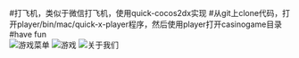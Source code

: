 #打飞机，类似于微信打飞机，使用quick-cocos2dx实现
#从git上clone代码，打开player/bin/mac/quick-x-player程序，然后使用player打开casinogame目录
#have fun
<br>
![游戏菜单](https://raw2.github.com/mercykevin/shipgame/master/casinogame/res/shipgame_1.png)
![游戏](https://raw2.github.com/mercykevin/shipgame/master/casinogame/res/shipgame_3.png)
![关于我们](https://raw2.github.com/mercykevin/shipgame/master/casinogame/res/shipgame_2.png)